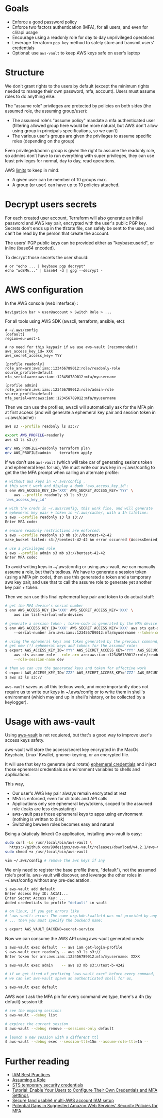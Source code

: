 Goals
=====

* Enforce a good password policy
* Enforce two factors authentication (MFA), for all users, and even for cli/api usage
* Encourage using a readonly role for day to day unprivileged operations
* Leverage Terraform `pgp_key` method to safely store and transmit users' credentials
* Optional: use `aws-vault` to keep AWS keys safe on user's laptop


Structure
=========

We don't grant rights to the users by default (except the minimum rights needed to manage their own password, mfa, account).
Users must assume roles to do anything else.

The "assume role" privileges are protected by policies on both sides (the assumed role, the assuming group/user):
* The assumed role's "assume policy" mandate a mfa authenticated user (filtering allowed group here would be more natural, but AWS don't allow using group in principals specifications, so we can't)
* The various user's groups are given the privileges to assume specific roles (depending on the group)

Even privileged/admin group is given the right to assume the readonly role,
so admins don't have to run everything with super privileges, they can use
least privileges for normal, day to day, read operations.

AWS [limits](https://docs.aws.amazon.com/IAM/latest/UserGuide/reference_iam-limits.html) to keep in mind:
* A given user can be member of 10 groups max.
* A group (or user) can have up to 10 policies attached.


Decrypt users secrets
=====================

For each created user account, Terraform will also generate an initial password
and AWS key pair, encrypted with the user's public PGP key. Secrets don't ends
up in the tfstate file, can safely be sent to the user, and can't be read by the
person that create the account.

The users' PGP public keys can be provided either as "keybase:userid", or inline (base64 encoded).

To decrypt those secrets the user should:

```
# or "echo ... | keybase pgp decrypt"
echo "wcBMA..." | base64 -d | gpg --decrypt -
```


AWS configuration
=================

In the AWS console (web interface) : 
```
Navigation bar > user@account > Switch Role > ...
```

For all tools using AWS SDK (awscli, terraform, ansible, etc):
```
# ~/.aws/config
[default]
region=eu-west-1

# no need for this keypair if we use aws-vault (recommended)!
aws_access_key_id= XXX
aws_secret_access_key= YYY

[profile readonly]
role_arn=arn:aws:iam::123456789012:role/readonly-role
source_profile=default
mfa_serial=arn:aws:iam::123456789012:mfa/myusername

[profile admin]
role_arn=arn:aws:iam::123456789012:role/admin-role
source_profile=default
mfa_serial=arn:aws:iam::123456789012:mfa/myusername
```

Then we can use the profiles, awscli will automatically ask for the MFA pin at first access
(and will generate a ephemeral key pair and session token in ~/.aws/cache) :
```bash
aws s3 --profile readonly ls s3://

export AWS_PROFILE=readonly
aws s3 ls s3://

env AWS_PROFILE=readonly terraform plan
env AWS_PROFILE=admin    terraform apply
```

If we don't use `aws-vault` (which will take car of generating sesions token and ephemeral keys for us),
We must write our aws key in ~/.aws/config to get the the MFA prompt when calling an alternate profile:
```bash
# without aws keys in ~/.aws/config ,
# this won't work and display a dumb 'aws_access_key_id':
$ env AWS_ACCESS_KEY_ID='XXX' AWS_SECRET_ACCESS_KEY='YYY' \
    aws --profile readonly s3 ls s3://
'aws_access_key_id'

# with the creds in ~/.aws/config, this work fine, and will generate
# ephemeral key pair + token in ~/.aws/cache/, with a 1h lifetime:
$ aws --profile readonly s3 ls s3://
Enter MFA code:

# ensure readonly restrictions are enforced:
$ aws --profile readonly s3 mb s3://bentest-42-42
make_bucket failed: s3://bentest-42-42 An error occurred (AccessDenied) ...

# use a privileged role
$ aws --profile admin s3 mb s3://bentest-42-42
Enter MFA code:
```

To avoid writing keys in ~/.aws/config or using aws-vault, we can manually
assume a role, but that's tedious. We have to generate a session token
(using a MFA pin code), then use this generated a token and a temporary aws
key pair, and use that to call the assume role to generate yet another key
pair + token.

Then we can use this final ephemeral key pair and token to do actual stuff:
```bash
# get the MFA device's serial number
$ env AWS_ACCESS_KEY_ID='XXX' AWS_SECRET_ACCESS_KEY='XXX' \
    aws iam list-virtual-mfa-devices

# generate a session token ; token-code is generated by the MFA device
$ env AWS_ACCESS_KEY_ID='XXX' AWS_SECRET_ACCESS_KEY='XXX' aws sts get-session-token
    --serial-number arn:aws:iam::123456789012:mfa/myusername --token-code 979612

# using the ephemeral keys and token generated by the previous command,
# get new (!) ephemeral keys and tokens for the assumed role:
$ export AWS_ACCESS_KEY_ID='YYY' AWS_SECRET_ACCESS_KEY='YYY' AWS_SECURITY_TOKEN='YYY' \
    aws sts assume-role --role-arn arn:aws:iam::123456789012:role/readonly-role \
    --role-session-name dev

# then we can use the generated keys and token for effective work
$ export AWS_ACCESS_KEY_ID='ZZZ' AWS_SECRET_ACCESS_KEY='ZZZ' AWS_SECURITY_TOKEN='ZZZ'
$ aws s3 ls s3://
```

`aws-vault` saves us all this tedious work, and more importantly does not require
us to write our keys in ~/.aws/config or to write them in shell's environment
(which may end up in shell's history, or be collected by a keylogger).


Usage with aws-vault
====================

Using [aws-vault](https://github.com/99designs/aws-vault) is not requiered,
but that's a good way to improve user's access keys safety.

aws-vault will store the access/secret key encrypted in the MacOs Keychain,
Linux' Kwallet, gnome-keyring, or an encrypted file.

It will use that key to generate (and rotate)
[ephemeral credentials](https://docs.aws.amazon.com/IAM/latest/UserGuide/id_credentials_temp.html)
and inject those ephemeral credentials as environment variables to shells and applications.

This way,
* Our user's AWS key pair always remain encrypted at rest
* MFA is enforced, even for cli tools and API calls
* Applications only see ephemeral keys/tokens, scoped to the assumed role (leaks are less devastating)
* aws-vault pass those ephemeral keys to apps using environment (nothing is written to disk)
* Switching beween roles becomes easy and natural

Being a (staticaly linked) Go application, installing aws-vault is easy:
```bash
sudo curl -Lo /usr/local/bin/aws-vault \
  https://github.com/99designs/aws-vault/releases/download/v4.2.1/aws-vault-linux-amd64
sudo chmod +x /usr/local/bin/aws-vault

vim ~/.aws/config # remove the aws keys if any
```

We only need to register the base profile (here, "default"), not the assumed role's profile.
aws-vault will discover, and leverage the other roles in ~/.aws/config without any pre-declaration.

```bash
$ aws-vault add default
Enter Access Key ID: AKIAI...
Enter Secret Access Key: ...
Added credentials to profile "default" in vault

# on linux, if you get errors like
# "aws-vault: error: The name org.kde.kwalletd was not provided by any .service files"
# ... then you must specify the backend name:

$ export AWS_VAULT_BACKEND=secret-service
```

Now we can consume the AWS API using aws-vault generated creds:
```bash
$ aws-vault exec default  -- aws iam get-login-profile
$ aws-vault exec readonly -- aws s3 ls s3://
Enter token for arn:aws:iam::123456789012:mfa/myusername: XXXX

$ aws-vault exec admin    -- aws s3 mb s3://test-b-4242

# if we get tired of prefixing "aws-vault exec" before every command,
# we can let aws-vault spawn an authenticated shell for us,

$ aws-vault exec default 
```

AWS won't ask the MFA pin for every command we type, there's a 4h (by default) session ttl:
```bash
# see the ongoing sessions
$ aws-vault --debug list

# expires the current session
$ aws-vault --debug remove --sessions-only default

# launch a new session with a different ttl
$ aws-vault --debug exec --session-ttl=15m --assume-role-ttl=1h --
```


Further reading
===============

* [IAM Best Practices](https://docs.aws.amazon.com/IAM/latest/UserGuide/best-practices.html)
* [Assuming a Role](http://docs.aws.amazon.com/cli/latest/userguide/cli-roles.html)
* [STS temporary security credentials](http://docs.aws.amazon.com/IAM/latest/UserGuide/id_credentials_temp.html)
* [Tutorial: Enable Your Users to Configure Their Own Credentials and MFA Settings](https://docs.aws.amazon.com/IAM/latest/UserGuide/tutorial_users-self-manage-mfa-and-creds.html)
* [Secure (and usable) multi-AWS account IAM setup](https://www.datadoghq.com/blog/engineering/secure-aws-account-iam-setup/)
* [Potential Gaps in Suggested Amazon Web Services’ Security Policies for MFA](https://duo.com/blog/potential-gaps-in-suggested-amazon-web-services-security-policies-for-mfa)

